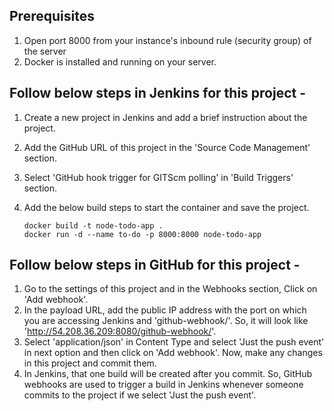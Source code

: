 ## Prerequisites

1. Open port 8000 from your instance's inbound rule (security group) of the server
2. Docker is installed and running on your server. 

## Follow below steps in Jenkins for this project -

1. Create a new project in Jenkins and add a brief instruction about the project.
2. Add the GitHub URL of this project in the 'Source Code Management' section.
3. Select 'GitHub hook trigger for GITScm polling' in 'Build Triggers' section.
4. Add the below build steps to start the container and save the project.
   
     ```
     docker build -t node-todo-app .
     docker run -d --name to-do -p 8000:8000 node-todo-app
     ```

## Follow below steps in GitHub for this project -

1. Go to the settings of this project and in the Webhooks section, Click on 'Add webhook'.
2. In the payload URL, add the public IP address with the port on which you are accessing Jenkins and 'github-webhook/'.
So, it will look like 'http://54.208.36.209:8080/github-webhook/'.
3. Select 'application/json' in Content Type and select 'Just the push event' in next option and then click on 'Add webhook'.
Now, make any changes in this project and commit them.
4. In Jenkins, that one build will be created after you commit. So, GitHub webhooks are used to trigger a build in Jenkins whenever someone commits to the project if we select 'Just the push event'.
